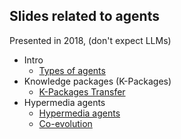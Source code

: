 ## Slides related to agents

Presented in 2018, (don't expect LLMs)

- Intro
    - [Types of agents](https://cristianvasquez.github.io/slides-agents-2018/slides_agents_intro.html)
- Knowledge packages (K-Packages)
    - [K-Packages Transfer](https://cristianvasquez.github.io/slides-agents-2018/slides_data_structures.html)
- Hypermedia agents
    - [Hypermedia agents](https://cristianvasquez.github.io/slides-agents-2018/slides_hypermedia_agents.html)
    - [Co-evolution](https://cristianvasquez.github.io/slides-agents-2018/slides_agents_co-evolution.html)
